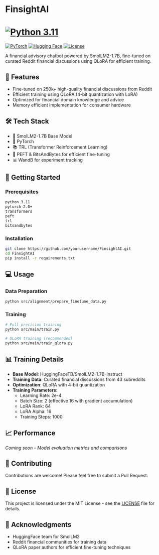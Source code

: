 # FinsightAI 


# [![Python 3.11](https://img.shields.io/badge/PYTHON-3.11-blue.svg)](https://www.python.org/downloads/)
[![PyTorch](https://img.shields.io/badge/PYTORCH-%23EE4C2C.svg?style=flat&logo=PyTorch&logoColor=white)](https://pytorch.org/)
[![Hugging Face](https://img.shields.io/badge/%F0%9F%A4%97%20HuggingFace-SmolLM2-orange)](https://huggingface.co/HuggingFaceTB/SmolLM2-1.7B-Instruct)
[![License](https://img.shields.io/badge/LICENSE-MIT-green.svg)](LICENSE)

A financial advisory chatbot powered by SmolLM2-1.7B, fine-tuned on curated Reddit financial discussions using QLoRA for efficient training.

## 🌟 Features

- Fine-tuned on 250k+ high-quality financial discussions from Reddit
- Efficient training using QLoRA (4-bit quantization with LoRA)
- Optimized for financial domain knowledge and advice
- Memory efficient implementation for consumer hardware

## 🛠️ Tech Stack

- 🤗 SmolLM2-1.7B Base Model
- 🔧 PyTorch
- 📚 TRL (Transformer Reinforcement Learning)
- 🎯 PEFT & BitsAndBytes for efficient fine-tuning
- 📊 WandB for experiment tracking

## 🚀 Getting Started

### Prerequisites

```bash
python 3.11
pytorch 2.0+
transformers
peft
trl
bitsandbytes
```

### Installation

```bash
git clone https://github.com/yourusername/FinsightAI.git
cd FinsightAI
pip install -r requirements.txt
```

## 💻 Usage

### Data Preparation
```bash
python src/alignment/prepare_finetune_data.py
```

### Training
```bash
# Full precision training
python src/main/train.py

# QLoRA training (recommended)
python src/main/train_qlora.py
```

## 📊 Training Details

- **Base Model**: HuggingFaceTB/SmolLM2-1.7B-Instruct
- **Training Data**: Curated financial discussions from 43 subreddits
- **Optimization**: QLoRA with 4-bit quantization
- **Training Parameters**:
  - Learning Rate: 2e-4
  - Batch Size: 2 (effective 16 with gradient accumulation)
  - LoRA Rank: 64
  - LoRA Alpha: 16
  - Training Steps: 1000

## 📈 Performance

*Coming soon - Model evaluation metrics and comparisons*

## 🤝 Contributing

Contributions are welcome! Please feel free to submit a Pull Request.

## 📝 License

This project is licensed under the MIT License - see the [LICENSE](LICENSE) file for details.

## 🙏 Acknowledgments

- HuggingFace team for SmolLM2
- Reddit financial communities for training data
- QLoRA paper authors for efficient fine-tuning techniques

